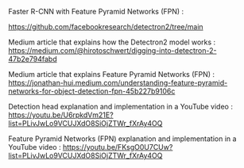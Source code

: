 Faster R-CNN with Feature Pyramid Networks (FPN) : 

https://github.com/facebookresearch/detectron2/tree/main

Medium article that explains how the Detectron2 model works :
https://medium.com/@hirotoschwert/digging-into-detectron-2-47b2e794fabd

Medium article that explains Feature Pyramid Networks (FPN) :
https://jonathan-hui.medium.com/understanding-feature-pyramid-networks-for-object-detection-fpn-45b227b9106c

Detection head explanation and implementation in a YouTube video :
https://youtu.be/U6rpkdVm21E?list=PLivJwLo9VCUJXdO8SiOjZTWr_fXrAy4OQ

Feature Pyramid Networks (FPN) explanation and implementation in a YouTube video :
https://youtu.be/FKsgO0U7CUw?list=PLivJwLo9VCUJXdO8SiOjZTWr_fXrAy4OQ 